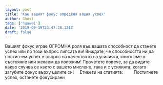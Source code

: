 ```yaml
---
layout: post
title: 'Как вашият фокус определя вашия успех'
author: Ghost
tags: ['huawei']
date: '2019-09-19T23:47:38.121Z'
draft: false
---
```


Вашият фокус играе ОГРОМНА роля във вашата способност да станете успех или по този въпрос липсата ви! Виждате, че способността ни да постигнем успех е въпрос на качеството на усилията, които сме в състояние или желаем да положим! Прочетете повече, за да видите какво случва се както с вашето мислене, така и с усилията, когато загубите фокус върху целите си!     Етикети на статията:         Постигнете успех, останете фокусирани
